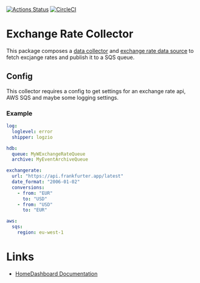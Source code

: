 [![Actions Status](https://github.com/tommzn/hdb-datasource-exchangerate/actions/workflows/go.image.build.yml/badge.svg)](https://github.com/tommzn/hdb-datasource-exchangerate/actions)
[![CircleCI](https://circleci.com/gh/tommzn/hdb-datasource-awsbilling/tree/main.svg?style=svg)](https://circleci.com/gh/tommzn/hdb-datasource-awsbilling/tree/main)

# Exchange Rate Collector
This package composes a [data collector](https://github.com/tommzn/hdb-datasource-core/collector.go) and [exchange rate data source](https://github.com/tommzn/hdb-datasource-exchangerate) to fetch excjange rates and publish it to a SQS queue.

## Config
This collector requires a config to get settings for an exchange rate api, AWS SQS and maybe some logging settings.

### Example 
```yaml
log:
  loglevel: error
  shipper: logzio  

hdb:
  queue: MyWExchangeRateQueue
  archive: MyEventArchiveQueue

exchangerate:
  url: "https://api.frankfurter.app/latest"
  date_format: "2006-01-02"
  conversions:
    - from: "EUR"
      to: "USD"
    - from: "USD"
      to: "EUR"

aws:
  sqs:
    region: eu-west-1
```

# Links
- [HomeDashboard Documentation](https://github.com/tommzn/hdb-docs/wiki)
